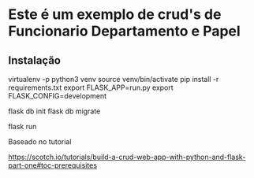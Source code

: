 # Este é um exemplo de crud's de Funcionario Departamento e Papel

## Instalação

virtualenv -p python3 venv
source venv/bin/activate
pip install -r requirements.txt
export FLASK_APP=run.py
export FLASK_CONFIG=development

flask db init
flask db migrate

flask run


Baseado no tutorial

https://scotch.io/tutorials/build-a-crud-web-app-with-python-and-flask-part-one#toc-prerequisites